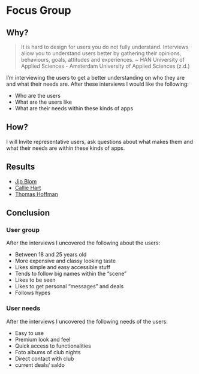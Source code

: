 # Focus Group

## Why?

> It is hard to design for users you do not fully understand. Interviews allow you to understand users better by gathering their opinions, behaviours, goals, attitudes and experiences. ~ HAN University of Applied Sciences - Amsterdam University of Applied Sciences \(z.d.\)

I’m interviewing the users to get a better understanding on who they are and what their needs are. After these interviews I would like the following:

* Who are the users
* What are the users like
* What are their needs within these kinds of apps

## How?

I will Invite representative users, ask questions about what makes them and what their needs are within these kinds of apps.

## Results

* [Jip Blom](focus-group.md)
* [Callie Hart](focus-group.md)
* [Thomas Hoffman](focus-group.md)

## Conclusion

### User group

After the interviews I uncovered the following about the users:

* Between 18 and 25 years old
* More expensive and classy looking taste
* Likes simple and easy accessible stuff
* Tends to follow big names within the “scene”
* Likes to be seen
* Likes to get personal “messages” and deals
* Follows hypes

### User needs

After the interviews I uncovered the following needs of the users:

* Easy to use
* Premium look and feel
* Quick access to functionalities
* Foto albums of club nights
* Direct contact with club
* current deals/ saldo

